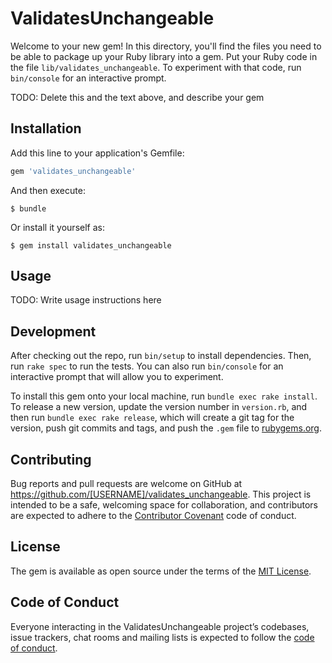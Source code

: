 # ValidatesUnchangeable

Welcome to your new gem! In this directory, you'll find the files you need to be able to package up your Ruby library into a gem. Put your Ruby code in the file `lib/validates_unchangeable`. To experiment with that code, run `bin/console` for an interactive prompt.

TODO: Delete this and the text above, and describe your gem

## Installation

Add this line to your application's Gemfile:

```ruby
gem 'validates_unchangeable'
```

And then execute:

    $ bundle

Or install it yourself as:

    $ gem install validates_unchangeable

## Usage

TODO: Write usage instructions here

## Development

After checking out the repo, run `bin/setup` to install dependencies. Then, run `rake spec` to run the tests. You can also run `bin/console` for an interactive prompt that will allow you to experiment.

To install this gem onto your local machine, run `bundle exec rake install`. To release a new version, update the version number in `version.rb`, and then run `bundle exec rake release`, which will create a git tag for the version, push git commits and tags, and push the `.gem` file to [rubygems.org](https://rubygems.org).

## Contributing

Bug reports and pull requests are welcome on GitHub at https://github.com/[USERNAME]/validates_unchangeable. This project is intended to be a safe, welcoming space for collaboration, and contributors are expected to adhere to the [Contributor Covenant](http://contributor-covenant.org) code of conduct.

## License

The gem is available as open source under the terms of the [MIT License](https://opensource.org/licenses/MIT).

## Code of Conduct

Everyone interacting in the ValidatesUnchangeable project’s codebases, issue trackers, chat rooms and mailing lists is expected to follow the [code of conduct](https://github.com/[USERNAME]/validates_unchangeable/blob/master/CODE_OF_CONDUCT.md).

